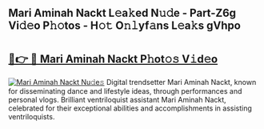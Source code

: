 ## Mari Aminah Nackt L𝚎a𝚔ed N𝚞𝚍e - Part-Z6g Vi𝚍𝚎o P𝚑𝚘tos - H𝚘𝚝 O𝚗𝚕yf𝚊ns L𝚎a𝚔s gVhpo

# <h2><a href="http://kf55v8q.oniu.top/?m=Mari+Aminah+Nackt">🔗👉 🔴 Mari Aminah Nackt P𝚑ot𝚘𝚜 V𝚒d𝚎o</a></h2>

[![Mari Aminah Nackt Nu𝚍e𝚜](https://i.imgur.com/0qMVB7G.gif)](http://kf55v8q.oniu.top/?m=Mari+Aminah+Nackt)
Digital trendsetter Mari Aminah Nackt, known for disseminating dance and lifestyle ideas, through performances and personal vlogs. Brilliant ventriloquist assistant Mari Aminah Nackt, celebrated for their exceptional abilities and accomplishments in assisting ventriloquists.  
